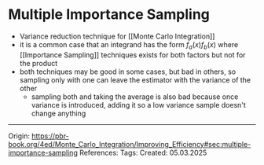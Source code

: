 # Multiple Importance Sampling

- Variance reduction technique for [[Monte Carlo Integration]]
- it is a common case that an integrand has the form $f_a(x)f_b(x)$ where [[Importance Sampling]] techniques exists for both factors but not for the product
- both techniques may be good in some cases, but bad in others, so sampling only with one can leave the estimator with the variance of the other
	- sampling both and taking the average is also bad because once variance is introduced, adding it so a low variance sample doesn't change anything

---

Origin: https://pbr-book.org/4ed/Monte_Carlo_Integration/Improving_Efficiency#sec:multiple-importance-sampling
References: 
Tags: 
Created: 05.03.2025


